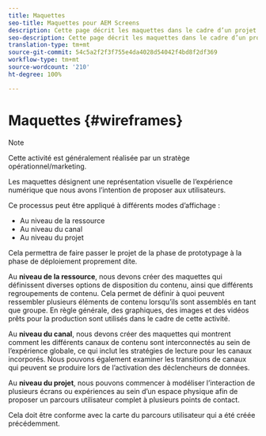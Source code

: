 ```yaml
---
title: Maquettes
seo-title: Maquettes pour AEM Screens
description: Cette page décrit les maquettes dans le cadre d’un projet AEM Screens
seo-description: Cette page décrit les maquettes dans le cadre d’un projet AEM Screens
translation-type: tm+mt
source-git-commit: 54c5a2f2f3f755e4da4028d54042f4bd8f2df369
workflow-type: tm+mt
source-wordcount: '210'
ht-degree: 100%

---
```



# Maquettes {#wireframes}

>[!NOTE]
>Cette activité est généralement réalisée par un stratège opérationnel/marketing.

Les maquettes désignent une représentation visuelle de l’expérience numérique que nous avons l’intention de proposer aux utilisateurs.

Ce processus peut être appliqué à différents modes d’affichage :

* Au niveau de la ressource
* Au niveau du canal
* Au niveau du projet

Cela permettra de faire passer le projet de la phase de prototypage à la phase de déploiement proprement dite.

Au **niveau de la ressource**, nous devons créer des maquettes qui définissent diverses options de disposition du contenu, ainsi que différents regroupements de contenu. Cela permet de définir à quoi peuvent ressembler plusieurs éléments de contenu lorsqu’ils sont assemblés en tant que groupe.
En règle générale, des graphiques, des images et des vidéos prêts pour la production sont utilisés dans le cadre de cette activité.

Au **niveau du canal**, nous devons créer des maquettes qui montrent comment les différents canaux de contenu sont interconnectés au sein de l’expérience globale, ce qui inclut les stratégies de lecture pour les canaux incorporés. Nous pouvons également examiner les transitions de canaux qui peuvent se produire lors de l’activation des déclencheurs de données.

Au **niveau du projet**, nous pouvons commencer à modéliser l’interaction de plusieurs écrans ou expériences au sein d’un espace physique afin de proposer un parcours utilisateur complet à plusieurs points de contact.

Cela doit être conforme avec la carte du parcours utilisateur qui a été créée précédemment.

